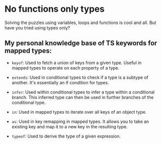 # No functions only types

Solving the puzzles using variables, loops and functions is cool and all. But have you tried using types only?

## My personal knowledge base of TS keywords for mapped types:

- `keyof`: Used to fetch a union of keys from a given type. Useful in mapped types to operate on each property of a type.

- `extends`: Used in conditional types to check if a type is a subtype of another. It's essentially an if condition for types.

- `infer`: Used within conditional types to infer a type within a conditional branch. This inferred type can then be used in further branches of the conditional type.

- `in`: Used in mapped types to iterate over all keys of an object type.

- `as`: Used in key remapping in mapped types. It allows you to take an existing key and map it to a new key in the resulting type.

- `typeof`: Used to derive the type of a given expression.
